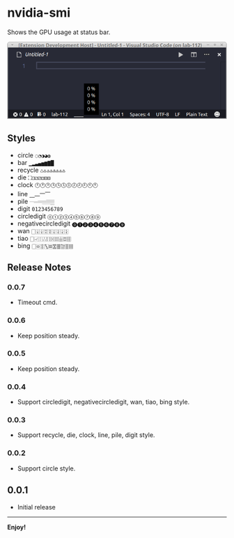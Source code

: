 # nvidia-smi

Shows the GPU usage at status bar.

![nvidia-smi GPU stats shown](images/nvidia-smi.png)

## Styles

* circle `◌◔◑◕◍`
* bar `▁▂▃▄▅▆▇█`
* recycle `♺♳♴♵♶♷♸♹`
* die `⛶⚀⚁⚂⚃⚄⚅`
* clock `🕛🕐🕑🕒🕓🕔🕕🕖🕗🕘🕙🕚`
* line `⎽⎼⎻⎺`
* pile `𝄖𝄗𝄘𝄙𝄚𝄛`
* digit `0123456789`
* circledigit `🄋➀➁➂➃➄➅➆➇➈`
* negativecircledigit `🄌➊➋➌➍➎➏➐➑➒`
* wan `🀆🀈🀉🀊🀋🀌🀍🀎🀏`
* tiao `🀆🀐🀑🀒🀓🀔🀕🀖🀗🀘`
* bing `🀆🀙🀚🀛🀜🀝🀞🀟🀠🀡`

## Release Notes

### 0.0.7

- Timeout cmd.

### 0.0.6

- Keep position steady.

### 0.0.5

- Keep position steady.

### 0.0.4

- Support circledigit, negativecircledigit, wan, tiao, bing style.

### 0.0.3

- Support recycle, die, clock, line, pile, digit style.

### 0.0.2

- Support circle style.

## 0.0.1

- Initial release

-----------------------------------------------------------------------------------------------------------

**Enjoy!**

